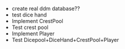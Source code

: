 - create real ddm database??
- test dice hand
- Implement CrestPool
- Test crest pool
- Implement Player
- Test Dicepool+DiceHand+CrestPool+Player
